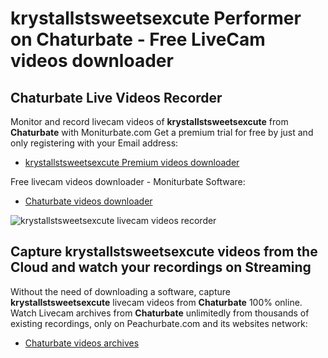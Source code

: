 # krystallstsweetsexcute Performer on Chaturbate - Free LiveCam videos downloader

## Chaturbate Live Videos Recorder

Monitor and record livecam videos of **krystallstsweetsexcute** from **Chaturbate** with Moniturbate.com
Get a premium trial for free by just and only registering with your Email address:
* [krystallstsweetsexcute Premium videos downloader](https://moniturbate.com/request-demo-licence-key.html)

Free livecam videos downloader - Moniturbate Software:
* [Chaturbate videos downloader](https://moniturbate.com/moniturbate-download-software.html)

![krystallstsweetsexcute livecam videos recorder](https://peachurnet.com/templates/moniturbate-software.png)


## Capture krystallstsweetsexcute videos from the Cloud and watch your recordings on Streaming

Without the need of downloading a software, capture **krystallstsweetsexcute** livecam videos from **Chaturbate** 100% online.
Watch Livecam archives from **Chaturbate** unlimitedly from thousands of existing recordings, only on Peachurbate.com and its websites network:
* [Chaturbate videos archives](https://peachurnet.com/)